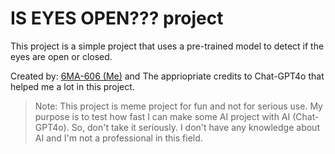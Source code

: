 # IS EYES OPEN??? project

This project is a simple project that uses a pre-trained model to detect if the eyes are open or closed.

Created by: [6MA-606 (Me)](https://github.com/6MA-606) and The appriopriate credits to Chat-GPT4o that helped me a lot in this project.

> Note: This project is meme project for fun and not for serious use.
> My purpose is to test how fast I can make some AI project with AI (Chat-GPT4o). So, don't take it seriously. I don't have any knowledge about AI and I'm not a professional in this field.